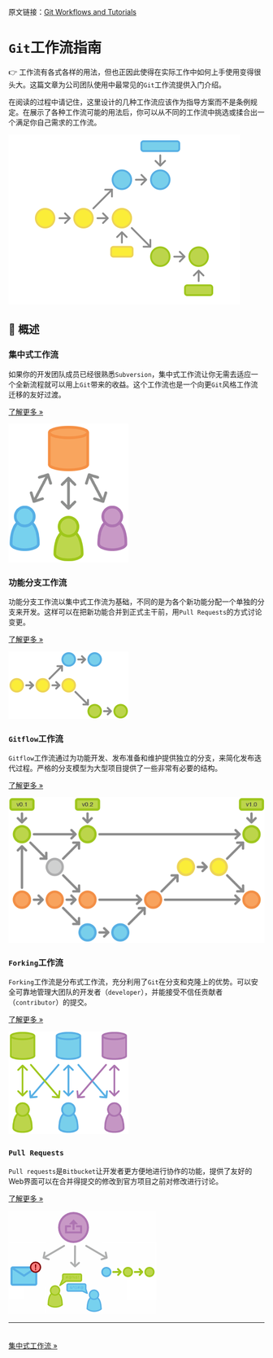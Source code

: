 原文链接：[Git Workflows and Tutorials](https://www.atlassian.com/git/workflows)

`Git`工作流指南
======================

:point_right: 工作流有各式各样的用法，但也正因此使得在实际工作中如何上手使用变得很头大。这篇文章为公司团队使用中最常见的`Git`工作流提供入门介绍。

在阅读的过程中请记住，这里设计的几种工作流应该作为指导方案而不是条例规定。在展示了各种工作流可能的用法后，你可以从不同的工作流中挑选或揉合出一个满足你自己需求的工作流。

![Git Workflows](images/git_workflow.png)

:beer: 概述
---------------------

### 集中式工作流

如果你的开发团队成员已经很熟悉`Subversion`，集中式工作流让你无需去适应一个全新流程就可以用上`Git`带来的收益。这个工作流也是一个向更`Git`风格工作流迁移的友好过渡。

[了解更多 »](workflow-centralized.md)

![Git Workflows: SVN-style](images/git-workflow-svn.png)

### 功能分支工作流

功能分支工作流以集中式工作流为基础，不同的是为各个新功能分配一个单独的分支来开发。这样可以在把新功能合并到正式主干前，用`Pull Requests`的方式讨论变更。

[了解更多 »](workflow-feature-branch.md)

![Git Workflows: Feature Branch](images/git-workflow-feature_branch.png)

### `Gitflow`工作流

`Gitflow`工作流通过为功能开发、发布准备和维护提供独立的分支，来简化发布迭代过程。严格的分支模型为大型项目提供了一些非常有必要的结构。

[了解更多 »](workflow-gitflow.md)

![Git Workflows: Gitflow Cycle](images/git-workflows-gitflow.png)

### `Forking`工作流

`Forking`工作流是分布式工作流，充分利用了`Git`在分支和克隆上的优势。可以安全可靠地管理大团队的开发者（`developer`），并能接受不信任贡献者（`contributor`）的提交。

[了解更多 »](workflow-forking.md)

![Git Workflows: Forking](images/git-workflow-forking.png)

### `Pull Requests`

`Pull requests`是`Bitbucket`让开发者更方便地进行协作的功能，提供了友好的Web界面可以在合并得提交的修改到官方项目之前对修改进行讨论。

[了解更多 »](pull-request.md)

![Workflows: Pull Requests](images/pull-request.png)


-----------------

　　　　　　　　　　　　　　　　　　　　　　　　　　　　　　　　　　　　　　[集中式工作流 »](workflow-centralized.md)
